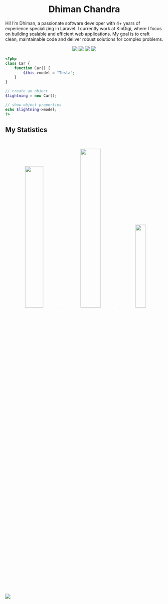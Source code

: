 
<h1 align="center">
  <b>Dhiman Chandra</b>
</h1>

Hi! I’m Dhiman, a passionate software developer with 4+ years of experience specializing in Laravel. I currently work at KinDigi, where I focus on building scalable and efficient web applications. My goal is to craft clean, maintainable code and deliver robust solutions for complex problems.
<br>

<p align="center">
  <img src="https://img.shields.io/badge/Vue.js-35495E?style=for-the-badge&logo=vuedotjs&logoColor=4FC08D">
  <img src="https://img.shields.io/badge/React.Js-02569B?style=for-the-badge&logo=react&logoColor=61DAFB&labelColor=35495E&color=61DAFB"
  <img src="https://img.shields.io/badge/-PHP-777BB4?style=for-the-badge&logo=php&logoColor=777BB4&labelColor=282828">
  <img src="https://img.shields.io/badge/-LARAVEL-fb503b?style=for-the-badge&logo=laravel&logoColor=fb503b&labelColor=282828">
  <img src="https://img.shields.io/badge/Flutter-02569B?style=for-the-badge&logo=flutter&logoColor=%2302569B&labelColor=%23ced3db&color=%2302569B">
</p>

```php
<?php
class Car {
    function Car() {
        $this->model = "Tesla";
    }
}

// create an object
$lightning = new Car();

// show object properties
echo $lightning->model;
?>
```

## My Statistics

<br/>
<p align="center">
  <a href="https://bishwajitadhikary.com" target="_blank">
    <img width="34%" src="https://github-readme-stats.vercel.app/api?username=dhimanhq&show_icons=true&theme=gruvbox&hide_border=true" />
    <img width="36%" src="https://github-readme-streak-stats.herokuapp.com/?user=dhimanhq&theme=gruvbox&hide_border=true" />
    <img width="26%" src="https://github-readme-stats.vercel.app/api/top-langs?username=dhimanhq&show_icons=true&locale=en&layout=compact&theme=gruvbox&hide_border=true" />
  </a>
</p>

<p align="left">
  <a href="https://bishwajitadhikary.com" target="_blank">
    <img src="https://github-profile-trophy.vercel.app/?username=dhimanhq&theme=gruvbox&hide_border=true"/>
  </a>
</p>
